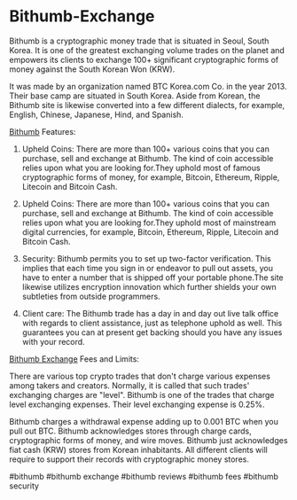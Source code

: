 # Bithumb-Exchange
Bithumb is a cryptographic money trade that is situated in Seoul, South Korea. It is one of the greatest exchanging volume trades on the planet and empowers its clients to exchange 100+ significant cryptographic forms of money against the South Korean Won (KRW). 

It was made by an organization named BTC Korea.com Co. in the year 2013. Their base camp are situated in South Korea. Aside from Korean, the Bithumb site is likewise converted into a few different dialects, for example, English, Chinese, Japanese, Hind, and Spanish.

<a href="https://coinpedia.org/exchange/bithumb/">Bithumb</A> Features: 

1. Upheld Coins: There are more than 100+ various coins that you can purchase, sell and exchange at Bithumb. The kind of coin accessible relies upon what you are looking for.They uphold most of famous cryptographic forms of money, for example, Bitcoin, Ethereum, Ripple, Litecoin and Bitcoin Cash. 

2. Upheld Coins: There are more than 100+ various coins that you can purchase, sell and exchange at Bithumb. The kind of coin accessible relies upon what you are looking for.They uphold most of mainstream digital currencies, for example, Bitcoin, Ethereum, Ripple, Litecoin and Bitcoin Cash. 

3. Security: Bithumb permits you to set up two-factor verification. This implies that each time you sign in or endeavor to pull out assets, you have to enter a number that is shipped off your portable phone.The site likewise utilizes encryption innovation which further shields your own subtleties from outside programmers. 

4. Client care: The Bithumb trade has a day in and day out live talk office with regards to client assistance, just as telephone uphold as well. This guarantees you can at present get backing should you have any issues with your record. 

<a href="https://coinpedia.org/exchange/bithumb/">Bithumb Exchange</A> Fees and Limits: 

There are various top crypto trades that don't charge various expenses among takers and creators. Normally, it is called that such trades' exchanging charges are "level". Bithumb is one of the trades that charge level exchanging expenses. Their level exchanging expense is 0.25%. 

Bithumb charges a withdrawal expense adding up to 0.001 BTC when you pull out BTC. Bithumb acknowledges stores through charge cards, cryptographic forms of money, and wire moves. Bithumb just acknowledges fiat cash (KRW) stores from Korean inhabitants. All different clients will require to support their records with cryptographic money stores.





#bithumb #bithumb exchange #bithumb reviews #bithumb fees #bithumb security
